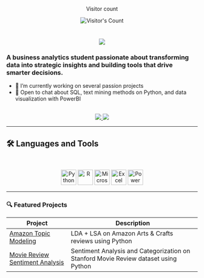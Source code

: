 <div align="center"> 
  <p>Visitor count</p>

  <img src="https://profile-counter.glitch.me/{imcwu}/count.svg" alt="Visitor's Count" />
</div>

<h1 align="center">
    <img src="https://readme-typing-svg.herokuapp.com/?font=Lora&size=48&center=true&vCenter=true&width=500&height=70&color=D0417E&duration=4000&lines=Hi+There!+👋;+I'm+Christine+Wu!;" />
</h1>

### A business analytics student passionate about transforming data into strategic insights and building tools that drive smarter decisions.

- 🌱 I’m currently working on several passion projects
- 💬 Open to chat about SQL, text mining methods on Python, and data visualization with PowerBI

<br>

<div align="center">
  <a href="imcwu0928@gmail.com">
    <img src="https://img.shields.io/badge/Gmail-333333?style=for-the-badge&logo=gmail&logoColor=red" />
  </a>
  <a href="https://linkedin.com/in/christine-wu0928" target="_blank">
    <img src="https://img.shields.io/badge/LinkedIn-0077B5?style=for-the-badge&logo=linkedin&logoColor=white" target="_blank" />
  </a>
</div>

<hr>

## 🛠️ Languages and Tools

<br>

<p align="center">
  <img src="https://cdn.jsdelivr.net/gh/devicons/devicon/icons/python/python-original.svg" alt="Python" width="40" height="40"/>
  <img src="https://cdn.jsdelivr.net/gh/devicons/devicon/icons/r/r-original.svg" alt="R" width="40" height="40"/>
  <img src="https://cdn.jsdelivr.net/gh/devicons/devicon/icons/microsoftsqlserver/microsoftsqlserver-plain.svg" alt="Microsoft Access" width="40" height="40"/>
   <img src="https://www.svgrepo.com/show/373589/excel.svg" alt="Excel" width="40" height="40"/>
  <img src="https://upload.wikimedia.org/wikipedia/commons/c/cf/New_Power_BI_Logo.svg" alt="Power BI" width="40" height="40"/>
</p>

<hr>

### 🔍 Featured Projects

| Project | Description |
|--------|-------------|
| [Amazon Topic Modeling](https://github.com/imcwu/amazon-arts-crafts-reviews-topic-modeling-python/tree/main) | LDA + LSA on Amazon Arts & Crafts reviews using Python |
| [Movie Review Sentiment Analysis](https://github.com/imcwu/movie-reviews-sentiment-analysis-python) | Sentiment Analysis and Categorization on Stanford Movie Review dataset using Python |
